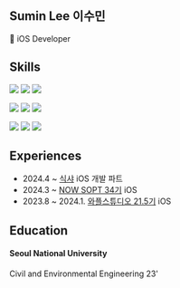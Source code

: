 ## Sumin Lee 이수민
🍎 iOS Developer

## Skills
<img src="https://img.shields.io/badge/iOS-DC143C?style=for-the-badge&logo=ios&logoColor=white"> <img src="https://img.shields.io/badge/Swift-F05138?style=for-the-badge&logo=swift&logoColor=black"> <img src="https://img.shields.io/badge/UIKit-2396F3?style=for-the-badge&logo=uikit&logoColor=black">

<img src="https://img.shields.io/badge/Python-3776AB?style=for-the-badge&logo=python&logoColor=black"> <img src="https://img.shields.io/badge/C-A8B9CC?style=for-the-badge&logo=c&logoColor=black"> <img src="https://img.shields.io/badge/C++-00599C?style=for-the-badge&logo=cplusplus&logoColor=black"> 

<img src="https://img.shields.io/badge/Git-F05032?style=for-the-badge&logo=git&logoColor=white"> <img src="https://img.shields.io/badge/GitHub-181717?style=for-the-badge&logo=github&logoColor=white"> <img src="https://img.shields.io/badge/Notion-000000?style=for-the-badge&logo=notion&logoColor=white"> 

## Experiences
- 2024.4 ~ [식샤](https://github.com/wafflestudio/Siksha-Renewal-iOS) iOS 개발 파트 
- 2024.3 ~ [NOW SOPT 34기](https://github.com/NOW-SOPT-iOS-Part/LeeSumin-assignment) iOS
- 2023.8 ~ 2024.1. [와플스튜디오 21.5기](https://github.com/wafflestudio/seminar-2023) iOS

## Education
  #### Seoul National University
  Civil and Environmental Engineering 23'

<!--
**cirtuare/cirtuare** is a ✨ _special_ ✨ repository because its `README.md` (this file) appears on your GitHub profile.

Here are some ideas to get you started:

- 🔭 I’m currently working on ...
- 🌱 I’m currently learning ...
- 👯 I’m looking to collaborate on ...
- 🤔 I’m looking for help with ...
- 💬 Ask me about ...
- 📫 How to reach me: ...
- 😄 Pronouns: ...
- ⚡ Fun fact: ...
-->
